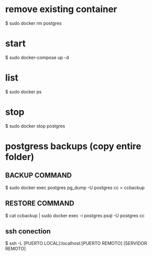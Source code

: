 # remove existing container
$ sudo docker rm postgres

# start
$ sudo docker-compose up -d

# list
$ sudo docker ps

# stop
$ sudo docker stop postgres

# postgress backups (copy entire folder)
## BACKUP COMMAND
$ sudo docker exec postgres pg_dump -U postgres cc > ccbackup

## RESTORE COMMAND
$ cat ccbackup | sudo docker exec -i postgres psql -U postgres cc

## ssh conection
$ ssh -L [PUERTO LOCAL]:localhost:[PUERTO REMOTO] [SERVIDOR REMOTO]
